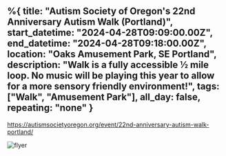 %{
  title: "Autism Society of Oregon's 22nd Anniversary Autism Walk (Portland)",
  start_datetime: "2024-04-28T09:09:00.00Z",
  end_datetime: "2024-04-28T09:18:00.00Z",
  location: "Oaks Amusement Park, SE Portland",
  description: "Walk is a fully accessible ½ mile loop. No music will be playing this year to allow for a more sensory friendly environment!",
  tags: ["Walk", "Amusement Park"],
  all_day: false,
  repeating: "none"
}
---
https://autismsocietyoregon.org/event/22nd-anniversary-autism-walk-portland/


![flyer](https://autismsocietyoregon.org/wordpress/wp-content/uploads/2024/02/Portland-Flyer-2024-1583x2048.png)